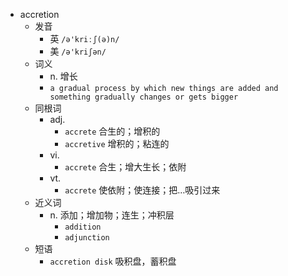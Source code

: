 - accretion
  - 发音
    - 英 `/ə'kriːʃ(ə)n/`
    - 美 `/ə'kriʃən/`
  - 词义
    - n. 增长
    - `a gradual process by which new things are added and something gradually changes or gets bigger`
  - 同根词
    - adj.
      - `accrete` 合生的；增积的
      - `accretive` 增积的；粘连的
    - vi.
      - `accrete` 合生；增大生长；依附
    - vt.
      - `accrete` 使依附；使连接；把…吸引过来
  - 近义词
    - n. 添加；增加物；连生；冲积层
      - `addition`
      - `adjunction`
  - 短语
    - `accretion disk` 吸积盘，蓄积盘 
